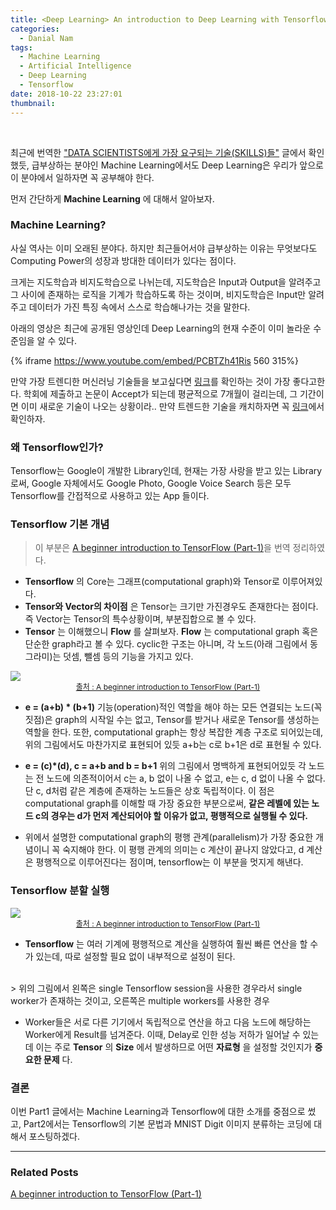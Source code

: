 ```yaml
---
title: <Deep Learning> An introduction to Deep Learning with Tensorflow(Part-1)
categories:
  - Danial Nam
tags:
  - Machine Learning
  - Artificial Intelligence
  - Deep Learning
  - Tensorflow
date: 2018-10-22 23:27:01
thumbnail:
---
```

<br>

최근에 번역한 ["DATA SCIENTISTS에게 가장 요구되는 기술(SKILLS)들"](https://databuzz-team.github.io/2018/10/15/The-Most-in-Demand-Skills-for-Data-Scientists/) 글에서 확인했듯, 급부상하는 분야인 Machine Learning에서도 Deep Learning은 우리가 앞으로 이 분야에서 일하자면 꼭 공부해야 한다.

먼저 간단하게 **Machine Learning** 에 대해서 알아보자.

### Machine Learning?
사실 역사는 이미 오래된 분야다. 하지만 최근들어서야 급부상하는 이유는 무엇보다도 Computing Power의 성장과 방대한 데이터가 있다는 점이다.

크게는 지도학습과 비지도학습으로 나뉘는데, 지도학습은 Input과 Output을 알려주고 그 사이에 존재하는 로직을 기계가 학습하도록 하는 것이며, 비지도학습은 Input만 알려주고 데이터가 가진 특징 속에서 스스로 학습해나가는 것을 말한다.

아래의 영상은 최근에 공개된 영상인데 Deep Learning의 현재 수준이 이미 놀라운 수준임을 알 수 있다.

{% iframe https://www.youtube.com/embed/PCBTZh41Ris 560 315%}

만약 가장 트렌디한 머신러닝 기술들을 보고싶다면 [링크](https://arxiv.org/)를 확인하는 것이 가장 좋다고한다. 학회에 제출하고 논문이 Accept가 되는데 평균적으로 7개월이 걸리는데, 그 기간이면 이미 새로운 기술이 나오는 상황이라.. 만약 트렌드한 기술을 캐치하자면 꼭 [링크](https://arxiv.org/)에서 확인하자.

### 왜 Tensorflow인가?
Tensorflow는 Google이 개발한 Library인데, 현재는 가장 사랑을 받고 있는 Library로써, Google 자체에서도 Google Photo, Google Voice Search 등은 모두 Tensorflow를 간접적으로 사용하고 있는 App 들이다.

### Tensorflow 기본 개념
> 이 부분은 [A beginner introduction to TensorFlow (Part-1)](https://towardsdatascience.com/a-beginner-introduction-to-tensorflow-part-1-6d139e038278)을 번역 정리하였다.

- **Tensorflow** 의 Core는 그래프(computational graph)와 Tensor로 이루어져있다.
- **Tensor와 Vector의 차이점** 은 Tensor는 크기만 가진경우도 존재한다는 점이다. 즉 Vector는 Tensor의 특수상황이며, 부분집합으로 볼 수 있다.
- **Tensor** 는 이해했으니 **Flow** 를 살펴보자. **Flow** 는 computational graph 혹은 단순한 graph라고 볼 수 있다. cyclic한 구조는 아니며, 각 노드(아래 그림에서 동그라미)는 덧셈, 뺄셈 등의 기능을 가지고 있다. <div>
<img src="https://cdn-images-1.medium.com/max/1600/1*7lklTJQytHz8w7Eeqz5ZhA.png"/>
<span style='font-size:12px; text-align:center; display:block; color: #999;'><a href='https://towardsdatascience.com/a-beginner-introduction-to-tensorflow-part-1-6d139e038278'>출처 : A beginner introduction to TensorFlow (Part-1)</a></span>
</div>

- **e = (a+b) * (b+1)**
  기능(operation)적인 역할을 해야 하는 모든 연결되는 노드(꼭짓점)은 graph의 시작일 수는 없고, Tensor를 받거나 새로운 Tensor를 생성하는 역할을 한다. 또한, computational graph는 항상 복잡한 계층 구조로 되어있는데, 위의 그림에서도 마찬가지로 표현되어 있듯 a+b는 c로 b+1은 d로 표현될 수 있다.
- **e = (c)*(d), c = a+b and b = b+1**
  위의 그림에서 명백하게 표현되어있듯 각 노드는 전 노드에 의존적이어서 c는 a, b 없이 나올 수 없고, e는 c, d 없이 나올 수 없다. 단 c, d처럼 같은 계층에 존재하는 노드들은 상호 독립적이다. 이 점은 computational graph를 이해할 때 가장 중요한 부분으로써, **같은 레벨에 있는 노드 c의 경우는 d가 먼저 계산되어야 할 이유가 없고, 평행적으로 실행될 수 있다.**

- 위에서 설명한 computational graph의 평행 관계(parallelism)가 가장 중요한 개념이니 꼭 숙지해야 한다. 이 평행 관계의 의미는 c 계산이 끝나지 않았다고, d 계산은 평행적으로 이루어진다는 점이며, tensorflow는 이 부분을 멋지게 해낸다.

### Tensorflow 분할 실행
<div>
<img src="https://cdn-images-1.medium.com/max/1600/1*cok4bMhTvE93UdGmRblEyw.png"/>
<span style='font-size:12px; text-align:center; display:block; color: #999;'><a href='https://towardsdatascience.com/a-beginner-introduction-to-tensorflow-part-1-6d139e038278'>출처 : A beginner introduction to TensorFlow (Part-1)</a></span>
</div>

- **Tensorflow** 는 여러 기계에 평행적으로 계산을 실행하여 훨씬 빠른 연산을 할 수가 있는데, 따로 설정할 필요 없이 내부적으로 설정이 된다.
<br>
  > 위의 그림에서 왼쪽은 single Tensorflow session을 사용한 경우라서 single worker가 존재하는 것이고, 오른쪽은 multiple workers를 사용한 경우


- Worker들은 서로 다른 기기에서 독립적으로 연산을 하고 다음 노드에 해당하는 Worker에게 Result를 넘겨준다. 이때, Delay로 인한 성능 저하가 일어날 수 있는데 이는 주로 **Tensor** 의 **Size** 에서 발생하므로 어떤 **자료형** 을 설정할 것인지가 **중요한 문제** 다.

### 결론
이번 Part1 글에서는 Machine Learning과 Tensorflow에 대한 소개를 중점으로 썼고, Part2에서는 Tensorflow의 기본 문법과 MNIST Digit 이미지 분류하는 코딩에 대해서 포스팅하겠다.

---
### Related Posts
[A beginner introduction to TensorFlow (Part-1)](https://towardsdatascience.com/a-beginner-introduction-to-tensorflow-part-1-6d139e038278)
